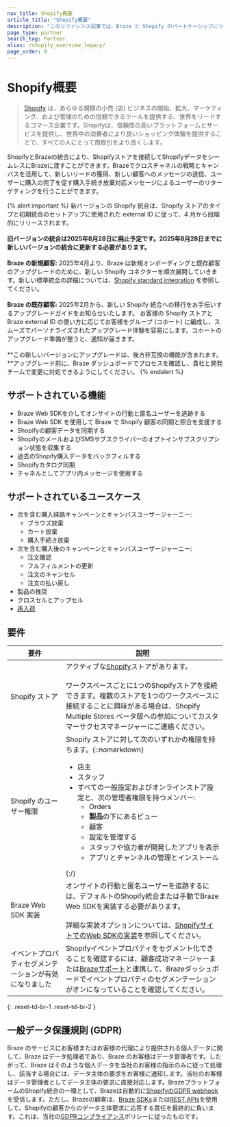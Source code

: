 ```yaml
---
nav_title: Shopify概要
article_title: "Shopify概要"
description: "このリファレンス記事では、Braze と Shopify のパートナーシップについて説明します。Shopify はグローバルなコマース企業であり、Shopify ストアを Brazeとシームレスに接続して、選択した Shopify Webhook を Braze に渡すことができます。Braze クロスチャネル戦略とキャンバスを活用して、顧客が購入を完了するように促し、購入履歴に基づいてユーザーをリターゲティングできます。"
page_type: partner
search_tag: Partner
alias: /shopify_overview_legacy/
page_order: 0
---
```


# Shopify概要

> [Shopify](https://www.shopify.com/) は、あらゆる規模の小売 (店) ビジネスの開始、拡大、マーケティング、および管理のための信頼できるツールを提供する、世界をリードするコマース企業です。Shopifyは、信頼性の高いプラットフォームとサービスを提供し、世界中の消費者により良いショッピング体験を提供することで、すべての人にとって商取引をより良くします。

ShopifyとBrazeの統合により、Shopifyストアを接続してShopifyデータをシームレスにBrazeに渡すことができます。Brazeでクロスチャネルの戦略とキャンバスを活用して、新しいリードの獲得、新しい顧客へのメッセージの送信、ユーザーに購入の完了を促す購入手続き放棄対応メッセージによるユーザーのリターゲティングを行うことができます。


{% alert important %}
新バージョンの Shopify 統合は、Shopify ストアのタイプと初期統合のセットアップに使用された external ID に従って、4 月から段階的にリリースされます。<br><br>**旧バージョンの統合は2025年8月28日に廃止予定です。2025年8月28日までに新しいバージョンの統合に更新する必要があります。**<br><br>**Braze の新規顧客:** 2025年4月より、Braze は新規オンボーディングと既存顧客のアップグレードのために、新しい Shopify コネクターを順次展開していきます。新しい標準統合の詳細については、[Shopify standard integration]({{site.baseurl}}/shopify_standard_integration/) を参照してください。<br><br>**Braze の既存顧客:** 2025年2月から、新しい Shopify 統合への移行をお手伝いするアップグレードガイドをお知らせいたします。 お客様の Shopify ストアと Braze external ID の使い方に応じてお客様をグループ (コホート) に編成し、スムーズでパーソナライズされたアップグレード体験を容易にします。コホートのアップグレード準備が整うと、通知が届きます。<br><br>**この新しいバージョンにアップグレードは、後方非互換の機能が含まれます。**アップグレード前に、Braze ダッシュボードでプロセスを確認し、貴社と開発チームで変更に対処できるようにしてください。
{% endalert %}

## サポートされている機能

- Braze Web SDKを介してオンサイトの行動と匿名ユーザーを追跡する
- Braze Web SDK を使用して Braze で Shopify 顧客の同期と照合を支援する
- Shopifyの顧客データを同期する
- ShopifyのメールおよびSMSサブスクライバーのオプトインサブスクリプション状態を収集する
- 過去のShopify購入データをバックフィルする 
- Shopifyカタログ同期 
- チャネルとしてアプリ内メッセージを使用する 

## サポートされているユースケース 

- 次を含む購入経路キャンペーンとキャンバスユーザージャーニー: 
  - ブラウズ放棄 
  - カート放棄 
  - 購入手続き放棄 
- 次を含む購入後のキャンペーンとキャンバスユーザージャーニー:
  - 注文確認 
  - フルフィルメントの更新 
  - 注文のキャンセル 
  - 注文の払い戻し
- 製品の推奨
- クロスセルとアップセル
- [再入荷]({{site.baseurl}}/partners/message_orchestration/channel_extensions/ecommerce/shopify/shopify_catalogs/back_in_stock/)

## 要件

| 要件 | 説明 |
| --- | --- |
| Shopify ストア | アクティブな[Shopify](https://www.shopify.com/)ストアがあります。<br><br>ワークスペースごとに1つのShopifyストアを接続できます。複数のストアを1つのワークスペースに接続することに興味がある場合は、Shopify Multiple Stores ベータ版への参加についてカスタマーサクセスマネージャーにご連絡ください。 |
| Shopify のユーザー権限 | Shopify ストアに対して次のいずれかの権限を持ちます。{::nomarkdown}<ul><li>店主</li><li>スタッフ</li><li>すべての一般設定およびオンラインストア設定と、次の管理者権限を持つメンバー:<ul><li>Orders</li><li><b>製品</b>の下にあるビュー</li><li>顧客</li><li>設定を管理する</li><li>スタッフや協力者が開発したアプリを表示</li><li>アプリとチャンネルの管理とインストール</li></ul></li></ul>{:/} |
| Braze Web SDK 実装 | オンサイトの行動と匿名ユーザーを追跡するには、デフォルトのShopify統合または手動でBraze Web SDKを実装する必要があります。<br><br>詳細な実装オプションについては、[ShopifyサイトでのWeb SDKの実装]({{site.baseurl}}/partners/message_orchestration/channel_extensions/ecommerce/shopify/getting_started_shopify/)を参照してください。 |
| イベントプロパティセグメンテーションが有効になりました | Shopifyイベントプロパティをセグメント化できることを確認するには、顧客成功マネージャーまたは[Brazeサポート]({{site.baseurl}}/braze_support/)と連携して、Brazeダッシュボードでイベントプロパティのセグメンテーションがオンになっていることを確認してください。 |
{: .reset-td-br-1 .reset-td-br-2 }

## 一般データ保護規則 (GDPR)

Braze のサービスにお客様またはお客様の代理により提供される個人データに関して、Braze はデータ処理者であり、Braze のお客様はデータ管理者です。したがって、Braze はそのような個人データを当社のお客様の指示のみに従って処理し、該当する場合には、データ主体の要求をお客様に通知します。当社のお客様はデータ管理者としてデータ主体の要求に直接対応します。BrazeプラットフォームのShopify統合の一環として、Brazeは自動的に[ShopifyのGDPR webhook](https://shopify.dev/tutorials/add-gdpr-webhooks-to-your-app)を受信します。ただし、Brazeの顧客は、[Braze SDKs]({{site.baseurl}}/developer_guide/home/)または[REST APIs]({{site.baseurl}}/api/endpoints/user_data/#user-track-endpoint)を使用して、Shopifyの顧客からのデータ主体要求に応答する責任を最終的に負います。これは、当社の[GDPRコンプライアンス]({{site.baseurl}}/dp-technical-assistance/)ポリシーに従ったものです。

